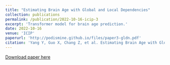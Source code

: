 ```yaml
---
title: "Estimating Brain Age with Global and Local Dependencies"
collection: publications
permalink: /publication/2022-10-16-icip-3
excerpt: 'Transformer model for brain age prediction.'
date: 2022-10-16
venue: 'ICIP'
paperurl: 'http://podismine.github.io/files/paper3-gldn.pdf'
citation: 'Yang Y, Guo X, Chang Z, et al. Estimating Brain Age with Global and Local Dependencies[C]//2022 IEEE International Conference on Image Processing (ICIP). IEEE, 2022: 56-60.'
---
```

[Download paper here](http://podismine.github.io/files/paper3-gldn.pdf)

